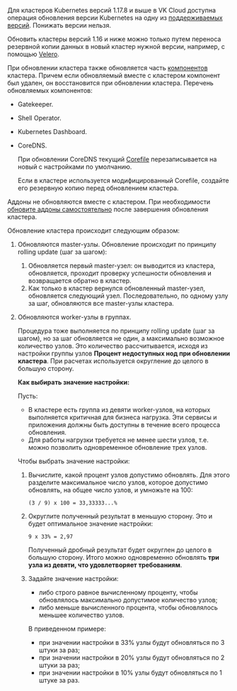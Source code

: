 Для кластеров Kubernetes версий 1.17.8 и выше в VK Cloud доступна операция обновления версии Kubernetes на одну из [поддерживаемых версий](../versions/version-support). Понижать версии нельзя.

Обновить кластеры версий 1.16 и ниже можно только путем переноса резервной копии данных в новый кластер нужной версии, например, с помощью [Velero](https://velero.io/docs).

При обновлении кластера также обновляется часть [компонентов](../versions/components) кластера. Причем если обновляемый вместе с кластером компонент был удален, он восстановится при обновлении кластера. Перечень обновляемых компонентов:

- Gatekeeper.
- Shell Operator.
- Kubernetes Dashboard.
- CoreDNS.

  При обновлении CoreDNS текущий [Corefile](https://coredns.io/2017/07/23/corefile-explained/) перезаписывается на новый с настройками по умолчанию.

  Если в кластере используется модифицированный Corefile, создайте его резервную копию перед обновлением кластера.

Аддоны не обновляются вместе с кластером. При необходимости [обновите аддоны самостоятельно](../../service-management/addons/manage-addons#obnovlenie_versii_addona) после завершения обновления кластера.

Обновление кластера происходит следующим образом:

1. Обновляются master-узлы. Обновление происходит по принципу rolling update (шаг за шагом):

   1. Обновляется первый master-узел: он выводится из кластера, обновляется, проходит проверку успешности обновления и возвращается обратно в кластер.
   1. Как только в кластер вернулся обновленный master-узел, обновляется следующий узел. Последовательно, по одному узлу за шаг, обновляются все master-узлы кластера.

1. Обновляются worker-узлы в группах.

   Процедура тоже выполняется по принципу rolling update (шаг за шагом), но за шаг обновляется не один, а максимально возможное количество узлов. Это количество рассчитывается, исходя из настройки группы узлов **Процент недоступных нод при обновлении кластера**. При расчетах используется округление до целого в большую сторону.

   **Как выбирать значение настройки:**

   Пусть:
   - В кластере есть группа из девяти worker-узлов, на которых выполняется критичная для бизнеса нагрузка. Эти сервисы и приложения должны быть доступны в течение всего процесса обновления.
   - Для работы нагрузки требуется не менее шести узлов, т.е. можно позволить одновременное обновление трех узлов.

   Чтобы выбрать значение настройки:

   1. Вычислите, какой процент узлов допустимо обновлять. Для этого разделите максимальное число узлов, которое допустимо обновлять, на общее число узлов, и умножьте на 100:

      `(3 / 9) x 100 = 33,33333...%`

   1. Округлите полученный результат в меньшую сторону. Это и будет оптимальное значение настройки:

      `9 x 33% = 2,97`

      Полученный дробный результат будет округлен до целого в большую сторону. Итого можно одновременно обновлять **три узла из девяти, что удовлетворяет требованиям**.

   1. Задайте значение настройки:

      - либо строго равное вычисленному проценту, чтобы обновлялось максимально допустимое количество узлов;
      - либо меньше вычисленного процента, чтобы обновлялось меньшее количество узлов.

      В приведенном примере:
      - при значении настройки в 33% узлы будут обновляться по 3 штуки за раз;
      - при значении настройки в 20% узлы будут обновляться по 2 штуки за раз;
      - при значении настройки в 10% узлы будут обновляться по 1 штуке за раз.
